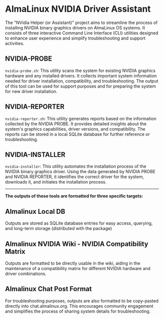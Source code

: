 # AlmaLinux NVIDIA Driver Assistant

The "NVidia Helper (or Assistant)" project aims to streamline the process of installing NVIDIA binary graphics drivers on AlmaLinux OS systems. It consists of three interactive Command Line Interface (CLI) utilities designed to enhance user experience and simplify troubleshooting and support activities.

## NVIDIA-PROBE
`nvidia-probe.sh`: This utility scans the system for existing NVIDIA graphics hardware and any installed drivers. It collects important system information needed for driver installation, compatibility, and troubleshooting. The output of this tool can be used for support purposes and for preparing the system for new driver installation.

## NVIDIA-REPORTER
`nvidia-reporter.sh`: This utility generates reports based on the information collected by the NVIDIA PROBE. It provides detailed insights about the system's graphics capabilities, driver versions, and compatibility. The reports can be stored in a local SQLite database for further reference or troubleshooting.

## NVIDIA-INSTALLER
`nvidia-installer`: This utility automates the installation process of the NVIDIA binary graphics driver. Using the data generated by NVIDIA PROBE and NVIDIA REPORTER, it identifies the correct driver for the system, downloads it, and initiates the installation process.

-----

**The outputs of these tools are formatted for three specific targets:**

## Almalinux Local DB
Outputs are stored as SQLite database entries for easy access, querying, and long-term storage (distributed with the package)

## Almalinux NVIDIA Wiki - NVIDIA Compatibility Matrix
Outputs are formatted to be directly usable in the wiki, aiding in the maintenance of a compatibility matrix for different NVIDIA hardware and driver combinations.

## Almalinux Chat Post Format
For troubleshooting purposes, outputs are also formatted to be copy-pasted directly into chat.almalinux.org. This encourages community engagement and simplifies the process of sharing system details for troubleshooting.

